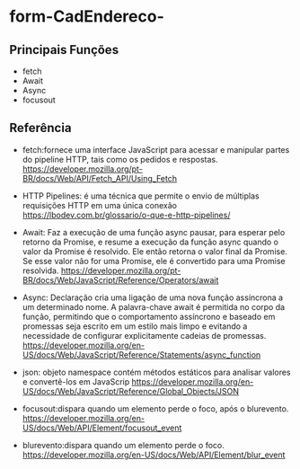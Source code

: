 # form-CadEndereco-

## Principais Funções

- fetch
- Await
- Async
- focusout

## Referência

- fetch:fornece uma interface JavaScript para acessar e manipular partes do pipeline HTTP, tais como os pedidos e respostas.
https://developer.mozilla.org/pt-BR/docs/Web/API/Fetch_API/Using_Fetch 

- HTTP Pipelines: é uma técnica que permite o envio de múltiplas requisições HTTP em uma única conexão
https://lbodev.com.br/glossario/o-que-e-http-pipelines/

- Await: Faz a execução de uma função async pausar, para esperar pelo retorno da Promise, e resume a execução da função async quando o valor da Promise é resolvido. Ele então retorna o valor final da Promise. Se esse valor não for uma Promise, ele é convertido para uma Promise resolvida.
 https://developer.mozilla.org/pt-BR/docs/Web/JavaScript/Reference/Operators/await

- Async: Declaração cria uma ligação de uma nova função assíncrona a um determinado nome. A palavra-chave await é permitida no corpo da função, permitindo que o comportamento assíncrono e baseado em promessas seja escrito em um estilo mais limpo e evitando a necessidade de configurar explicitamente cadeias de promessas.
https://developer.mozilla.org/en-US/docs/Web/JavaScript/Reference/Statements/async_function


- json: objeto namespace contém métodos estáticos para analisar valores e convertê-los em JavaScrip
https://developer.mozilla.org/en-US/docs/Web/JavaScript/Reference/Global_Objects/JSON


- focusout:dispara quando um elemento perde o foco, após o blurevento.
https://developer.mozilla.org/en-US/docs/Web/API/Element/focusout_event

- blurevento:dispara quando um elemento perde o foco.
https://developer.mozilla.org/en-US/docs/Web/API/Element/blur_event



